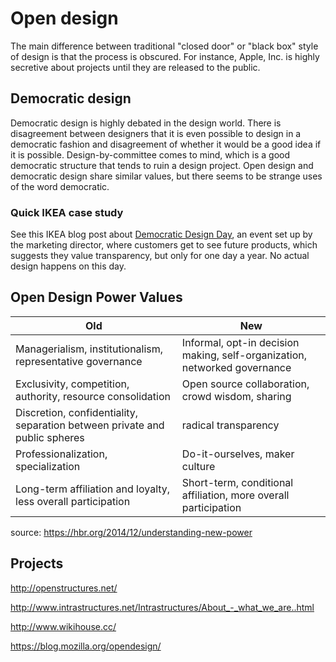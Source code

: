 # Open design




The main difference between traditional "closed door" or "black box" style of design is that the process is obscured. For instance, Apple, Inc. is highly secretive about projects until they are released to the public.

## Democratic design
Democratic design is highly debated in the design world. There is disagreement between designers that it is even possible to design in a democratic fashion and disagreement of whether it would be a good idea if it is possible. Design-by-committee comes to mind, which is a good democratic structure that tends to ruin a design project. Open design and democratic design share similar values, but there seems to be strange uses of the word democratic.

### Quick IKEA case study
See this IKEA blog post about [Democratic Design Day](http://ouryear.ikea.com/2015/design/a-day-dedicated-to-democratic-design/), an event set up by the marketing director, where customers get to see future products, which suggests they value transparency, but only for one day a year. No actual design happens on this day.

## Open Design Power Values

| Old  | New |
| -- | -- |
| Managerialism, institutionalism, representative governance | Informal, opt-in decision making, self-organization, networked governance |
| Exclusivity, competition, authority, resource consolidation | Open source collaboration, crowd wisdom, sharing |
| Discretion, confidentiality, separation between private and public spheres | radical transparency |
| Professionalization, specialization | Do-it-ourselves, maker culture |
| Long-term affiliation and loyalty, less overall participation | Short-term, conditional affiliation, more overall participation |
source: https://hbr.org/2014/12/understanding-new-power

## Projects

http://openstructures.net/

http://www.intrastructures.net/Intrastructures/About_-_what_we_are..html

http://www.wikihouse.cc/

https://blog.mozilla.org/opendesign/

